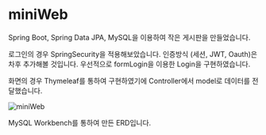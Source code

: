 # miniWeb
Spring Boot, Spring Data JPA, MySQL을 이용하여 작은 게시판을 만들었습니다.

로그인의 경우 SpringSecurity을 적용해보았습니다. 인증방식 (세션, JWT, Oauth)은 차후 추가해볼 것입니다.
우선적으로 formLogin을 이용한 Login을 구현하였습니다.

화면의 경우 Thymeleaf를 통하여 구현하였기에 Controller에서 model로 데이터를 전달했습니다. 

![miniWeb](https://user-images.githubusercontent.com/77107216/178796333-0d1c8d1e-5531-4f79-93a2-1c2778b63aa2.png)


MySQL Workbench를 통하여 만든 ERD입니다.
